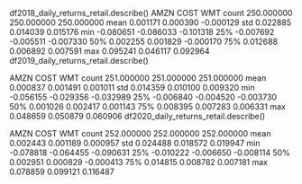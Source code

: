 df2018_daily_returns_retail.describe()
AMZN	COST	WMT
count	250.000000	250.000000	250.000000
mean	0.001171	0.000390	-0.000129
std	0.022885	0.014039	0.015176
min	-0.080651	-0.086033	-0.101318
25%	-0.007692	-0.005511	-0.007330
50%	0.002255	0.001829	-0.000170
75%	0.012688	0.006892	0.007591
max	0.095241	0.046117	0.092964
df2019_daily_returns_retail.describe()

AMZN	COST	WMT
count	251.000000	251.000000	251.000000
mean	0.000837	0.001491	0.001011
std	0.014359	0.010100	0.009320
min	-0.056155	-0.029356	-0.032989
25%	-0.006840	-0.004520	-0.003730
50%	0.001026	0.002417	0.001143
75%	0.008395	0.007283	0.006331
max	0.048659	0.050879	0.060906
df2020_daily_returns_retail.describe()

AMZN	COST	WMT
count	252.000000	252.000000	252.000000
mean	0.002443	0.001189	0.000957
std	0.024488	0.018572	0.019947
min	-0.078818	-0.064455	-0.090631
25%	-0.010222	-0.006650	-0.008114
50%	0.002951	0.000829	-0.000413
75%	0.014815	0.008782	0.007181
max	0.078859	0.099121	0.116487